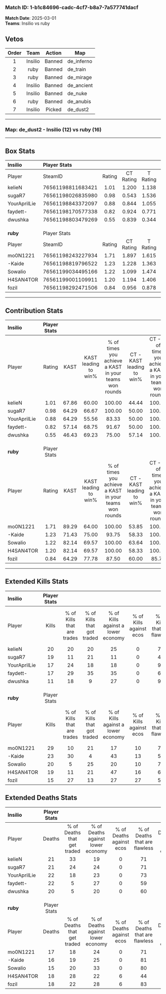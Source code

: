 ### Match ID: 1-b1c84696-cadc-4cf7-b8a7-7a577741dacf  
**Match Date**: 2025-03-01  
**Teams**: Insilio vs ruby  

## Vetos  

| Order | Team | Action | Map |
| :---: | :--: | :----: | --- |
| 1 | Insilio | Banned | de_inferno |
| 2 | ruby | Banned | de_train |
| 3 | ruby | Banned | de_mirage |
| 4 | Insilio | Banned | de_ancient |
| 5 | Insilio | Banned | de_nuke |
| 6 | ruby | Banned | de_anubis |
| 7 | Insilio | Picked | de_dust2 |

---  

### **Map**: de_dust2 - Insilio (12) vs ruby (16)  
---  

## Box Stats  

| **Insilio**  | Player Stats      |        |           |          |       |       |       |         |        |      |     |
| :- | :- | :-: | :-: | :-: | :-: | :-: | :-: | :-: | :-: | :-: | :-: |
| Player       | SteamID           | Rating | CT Rating | T Rating | KAST  |  ADR  | Kills | Assists | Deaths | K/D  | HS% |
| kelieN       | 76561198811683421 |  1.01  |   1.200   |  1.138   | 67.86 | 66.9  |  20   |    5    |   21   | 0.95 | 55  |
| sugaR7       | 76561198026835980 |  0.98  |   0.543   |  1.536   | 64.29 | 77.6  |  19   |    4    |   21   | 0.90 | 52  |
| YourAprilLie | 76561198843372097 |  0.88  |   0.844   |  1.055   | 64.29 | 70.6  |  17   |    5    |   22   | 0.77 | 41  |
| faydett-     | 76561198170577338 |  0.82  |   0.924   |  0.771   | 57.14 | 67.8  |  17   |    6    |   22   | 0.77 | 58  |
| dwushka      | 76561198803479269 |  0.55  |   0.839   |  0.344   | 46.43 | 56.0  |  11   |    4    |   20   | 0.55 | 63  |
|              |                   |        |           |          |       |       |       |         |        |      |     |
|              |                   |        |           |          |       |       |       |         |        |      |     |
|              |                   |        |           |          |       |       |       |         |        |      |     |
| **ruby**     | Player Stats      |        |           |          |       |       |       |         |        |      |     |
| Player       | SteamID           | Rating | CT Rating | T Rating | KAST  |  ADR  | Kills | Assists | Deaths | K/D  | HS% |
| mo0N1221     | 76561198243227934 |  1.71  |   1.897   |  1.615   | 89.29 | 121.5 |  29   |   10    |   17   | 1.71 | 17  |
| -Kaide       | 76561198819796522 |  1.23  |   1.228   |  1.363   | 71.43 | 72.1  |  23   |    4    |   16   | 1.44 | 43  |
| Sowalio      | 76561199034495166 |  1.22  |   1.099   |  1.474   | 82.14 | 68.6  |  20   |    1    |   15   | 1.33 | 55  |
| H4SAN4TOR    | 76561199001109911 |  1.20  |   1.194   |  1.406   | 82.14 | 83.3  |  19   |    7    |   18   | 1.06 | 52  |
| fozil        | 76561198292471506 |  0.84  |   0.956   |  0.878   | 64.29 | 52.4  |  15   |    7    |   18   | 0.83 | 46  |
---  

## Contribution Stats  

| **Insilio**  | Player Stats |       |                      |                                                        |                           |                                                             |                          |                                                            |
| :- | :-: | :-: | :-: | :-: | :-: | :-: | :-: | :-: |
| Player       |    Rating    | KAST  | KAST leading to win% | % of times you achieve a KAST in your teams won rounds | CT - KAST leading to win% | CT - % of times you achieve a KAST in your teams won rounds | T - KAST leading to win% | T - % of times you achieve a KAST in your teams won rounds |
| kelieN       |     1.01     | 67.86 |        60.00         |                         100.00                         |           44.44           |                           100.00                            |          72.73           |                           100.00                           |
| sugaR7       |     0.98     | 64.29 |        66.67         |                         100.00                         |           50.00           |                           100.00                            |          80.00           |                           100.00                           |
| YourAprilLie |     0.88     | 64.29 |        55.56         |                         83.33                          |           50.00           |                           100.00                            |          60.00           |                           75.00                            |
| faydett-     |     0.82     | 57.14 |        68.75         |                         91.67                          |           50.00           |                           100.00                            |          87.50           |                           87.50                            |
| dwushka      |     0.55     | 46.43 |        69.23         |                         75.00                          |           57.14           |                           100.00                            |          83.33           |                           62.50                            |
|              |              |       |                      |                                                        |                           |                                                             |                          |                                                            |
|              |              |       |                      |                                                        |                           |                                                             |                          |                                                            |
|              |              |       |                      |                                                        |                           |                                                             |                          |                                                            |
| **ruby**     | Player Stats |       |                      |                                                        |                           |                                                             |                          |                                                            |
| Player       |    Rating    | KAST  | KAST leading to win% | % of times you achieve a KAST in your teams won rounds | CT - KAST leading to win% | CT - % of times you achieve a KAST in your teams won rounds | T - KAST leading to win% | T - % of times you achieve a KAST in your teams won rounds |
| mo0N1221     |     1.71     | 89.29 |        64.00         |                         100.00                         |           53.85           |                           100.00                            |          75.00           |                           100.00                           |
| -Kaide       |     1.23     | 71.43 |        75.00         |                         93.75                          |           58.33           |                           100.00                            |          100.00          |                           88.89                            |
| Sowalio      |     1.22     | 82.14 |        69.57         |                         100.00                         |           63.64           |                           100.00                            |          75.00           |                           100.00                           |
| H4SAN4TOR    |     1.20     | 82.14 |        69.57         |                         100.00                         |           58.33           |                           100.00                            |          81.82           |                           100.00                           |
| fozil        |     0.84     | 64.29 |        77.78         |                         87.50                          |           60.00           |                            85.71                            |          100.00          |                           88.89                            |
---  

## Extended Kills Stats  

| **Insilio**  | Player Stats |                            |                            |                                    |                         |                              |                                 |                                       |                    |           |
| :- | :-: | :-: | :-: | :-: | :-: | :-: | :-: | :-: | :-: | :-: |
| Player       |    Kills     | % of Kills that are trades | % of Kills that got traded | % of Kills against a lower economy | % of Kills against ecos | % of Kills that are flawless | % of Kills that are close duels | % of Kills that are assisted by flash | Pistol Round Kills | AWP Kills |
| kelieN       |      20      |             20             |             20             |                 25                 |            0            |              75              |                0                |                   0                   |         1          |     0     |
| sugaR7       |      19      |             11             |             21             |                 11                 |            0            |              42              |                5                |                  11                   |         0          |     1     |
| YourAprilLie |      17      |             24             |             18             |                 18                 |            0            |              94              |                6                |                   0                   |         7          |     2     |
| faydett-     |      17      |             29             |             35             |                 35                 |            0            |              65              |                0                |                   6                   |         1          |     2     |
| dwushka      |      11      |             18             |             9              |                 27                 |            0            |              91              |                0                |                   0                   |         0          |     1     |
|              |              |                            |                            |                                    |                         |                              |                                 |                                       |                    |           |
|              |              |                            |                            |                                    |                         |                              |                                 |                                       |                    |           |
|              |              |                            |                            |                                    |                         |                              |                                 |                                       |                    |           |
| **ruby**     | Player Stats |                            |                            |                                    |                         |                              |                                 |                                       |                    |           |
| Player       |    Kills     | % of Kills that are trades | % of Kills that got traded | % of Kills against a lower economy | % of Kills against ecos | % of Kills that are flawless | % of Kills that are close duels | % of Kills that are assisted by flash | Pistol Round Kills | AWP Kills |
| mo0N1221     |      29      |             10             |             21             |                 17                 |           10            |              79              |                0                |                   0                   |         20         |     1     |
| -Kaide       |      23      |             30             |             4              |                 43                 |           13            |              57              |                4                |                   0                   |         0          |     1     |
| Sowalio      |      20      |             5              |             25             |                 20                 |           10            |              70              |                0                |                   0                   |         1          |     2     |
| H4SAN4TOR    |      19      |             11             |             21             |                 47                 |           16            |              68              |                5                |                   0                   |         0          |     1     |
| fozil        |      15      |             27             |             13             |                 27                 |           27            |              53              |               13                |                   0                   |         0          |     2     |
## Extended Deaths Stats  

| **Insilio**  | Player Stats |                             |                                   |                          |                               |                            |                           |               |
| :- | :-: | :-: | :-: | :-: | :-: | :-: | :-: | :-: |
| Player       |    Deaths    | % of Deaths that get traded | % of Deaths against lower economy | % of Deaths against ecos | % of Deaths that are flawless | % of Deaths that are close | % of Deaths while blinded | Deaths to AWP |
| kelieN       |      21      |             33              |                19                 |            0             |              71               |             0              |             0             |       3       |
| sugaR7       |      21      |             24              |                24                 |            0             |              71               |             5              |             0             |       4       |
| YourAprilLie |      22      |             18              |                23                 |            0             |              73               |             9              |             0             |       6       |
| faydett-     |      22      |              5              |                27                 |            0             |              59               |             5              |             0             |       7       |
| dwushka      |      20      |              5              |                20                 |            0             |              60               |             0              |             0             |       1       |
|              |              |                             |                                   |                          |                               |                            |                           |               |
|              |              |                             |                                   |                          |                               |                            |                           |               |
|              |              |                             |                                   |                          |                               |                            |                           |               |
| **ruby**     | Player Stats |                             |                                   |                          |                               |                            |                           |               |
| Player       |    Deaths    | % of Deaths that get traded | % of Deaths against lower economy | % of Deaths against ecos | % of Deaths that are flawless | % of Deaths that are close | % of Deaths while blinded | Deaths to AWP |
| mo0N1221     |      17      |             18              |                24                 |            0             |              71               |             6              |             0             |       3       |
| -Kaide       |      16      |             19              |                25                 |            0             |              81               |             0              |             6             |       2       |
| Sowalio      |      15      |             20              |                33                 |            0             |              80               |             0              |             7             |       1       |
| H4SAN4TOR    |      18      |             28              |                22                 |            6             |              44               |             0              |             6             |       1       |
| fozil        |      18      |             22              |                28                 |            6             |              83               |             6              |             0             |       2       |

